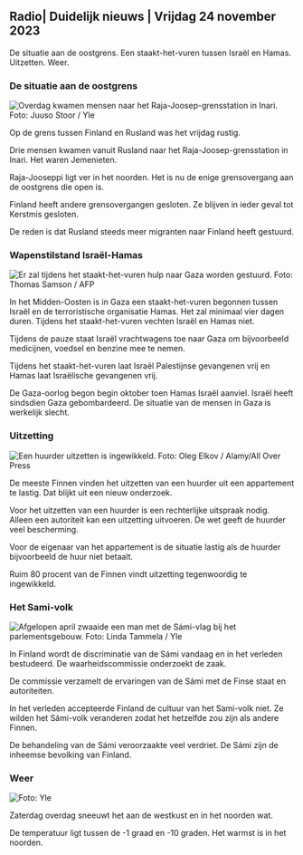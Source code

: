 ## Radio\| Duidelijk nieuws \| Vrijdag 24 november 2023

De situatie aan de oostgrens. Een staakt-het-vuren tussen Israël en Hamas. Uitzetten. Weer.

### De situatie aan de oostgrens

![Overdag kwamen mensen naar het Raja-Joosep-grensstation in Inari. Foto: Juuso Stoor / Yle](https://images.cdn.yle.fi/image/upload/c_crop,h_3368,w_5986,x_0,y_0/ar_1.7777777777777777,c_fill,g_faces,h_675,w_1200/dpr_1.0/q_auto:eco/f_auto/fl_lossy/v1700827102/39-120618465608fd4818b7)

Op de grens tussen Finland en Rusland was het vrijdag rustig.

Drie mensen kwamen vanuit Rusland naar het Raja-Joosep-grensstation in Inari. Het waren Jemenieten.

Raja-Jooseppi ligt ver in het noorden. Het is nu de enige grensovergang aan de oostgrens die open is.

Finland heeft andere grensovergangen gesloten. Ze blijven in ieder geval tot Kerstmis gesloten.

De reden is dat Rusland steeds meer migranten naar Finland heeft gestuurd.

### Wapenstilstand Israël-Hamas

![Er zal tijdens het staakt-het-vuren hulp naar Gaza worden gestuurd. Foto: Thomas Samson / AFP](https://images.cdn.yle.fi/image/upload/c_crop,h_2879,w_5119,x_0,y_533/ar_1.777777777777777,c_fill,g_faces,h_675,w_1200/dpr_1.0/q_auto:eco/f_auto/fl_lossy/v1700822253/39-120580865603d3467a7a)

In het Midden-Oosten is in Gaza een staakt-het-vuren begonnen tussen Israël en de terroristische organisatie Hamas. Het zal minimaal vier dagen duren. Tijdens het staakt-het-vuren vechten Israël en Hamas niet.

Tijdens de pauze staat Israël vrachtwagens toe naar Gaza om bijvoorbeeld medicijnen, voedsel en benzine mee te nemen.

Tijdens het staakt-het-vuren laat Israël Palestijnse gevangenen vrij en Hamas laat Israëlische gevangenen vrij.

De Gaza-oorlog begon begin oktober toen Hamas Israël aanviel. Israël heeft sindsdien Gaza gebombardeerd. De situatie van de mensen in Gaza is werkelijk slecht.

### Uitzetting

![Een huurder uitzetten is ingewikkeld. Foto: Oleg Elkov / Alamy/All Over Press](https://images.cdn.yle.fi/image/upload/c_crop,h_3182,w_5657,x_121,y_740/ar_1.7777777777777777,c_fill,g_faces,h_675,w_1200/dpr_1.0/q_auto:eco/f_auto/fl_lossy/v1698135288/39-115380264d2449083906)

De meeste Finnen vinden het uitzetten van een huurder uit een appartement te lastig. Dat blijkt uit een nieuw onderzoek.

Voor het uitzetten van een huurder is een rechterlijke uitspraak nodig. Alleen een autoriteit kan een uitzetting uitvoeren. De wet geeft de huurder veel bescherming.

Voor de eigenaar van het appartement is de situatie lastig als de huurder bijvoorbeeld de huur niet betaalt.

Ruim 80 procent van de Finnen vindt uitzetting tegenwoordig te ingewikkeld.

### Het Sami-volk

![Afgelopen april zwaaide een man met de Sámi-vlag bij het parlementsgebouw. Foto: Linda Tammela / Yle](https://images.cdn.yle.fi/image/upload/c_crop,h_659,w_1173,x_0,y_133/ar_1.7777777777777777,c_fill,g_faces,h_675,w_1200/dpr_1.0/q_auto:eco/f_auto/fl_lossy/v1693572536/39-10986686437da2797694)

In Finland wordt de discriminatie van de Sámi vandaag en in het verleden bestudeerd. De waarheidscommissie onderzoekt de zaak.

De commissie verzamelt de ervaringen van de Sámi met de Finse staat en autoriteiten.

In het verleden accepteerde Finland de cultuur van het Sami-volk niet. Ze wilden het Sámi-volk veranderen zodat het hetzelfde zou zijn als andere Finnen.

De behandeling van de Sámi veroorzaakte veel verdriet. De Sámi zijn de inheemse bevolking van Finland.

### Weer

![ Foto: Yle](https://images.cdn.yle.fi/image/upload/c_crop,h_1080,w_1919,x_0,y_0/ar_1.7777777777777777,c_fill,g_faces,h_675,w_1200/dpr_1.0/q_auto:eco/f_auto/fl_lossy/v1700835658/39-12063856560b12785459)

Zaterdag overdag sneeuwt het aan de westkust en in het noorden wat.

De temperatuur ligt tussen de -1 graad en -10 graden. Het warmst is in het noorden.